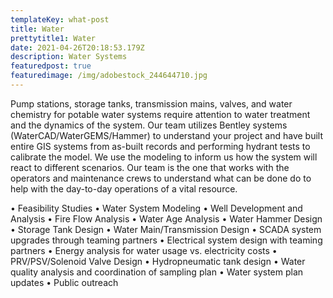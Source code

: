 ```yaml
---
templateKey: what-post
title: Water
prettytitle1: Water
date: 2021-04-26T20:18:53.179Z
description: Water Systems
featuredpost: true
featuredimage: /img/adobestock_244644710.jpg
---
```

Pump stations, storage tanks, transmission mains, valves, and water chemistry for potable water systems require attention to water treatment and the dynamics of the system.  Our team utilizes Bentley systems (WaterCAD/WaterGEMS/Hammer) to understand your project and have built entire GIS systems from as-built records and performing hydrant tests to calibrate the model.  We use the modeling to inform us how the system will react to different scenarios.  Our team is the one that works with the operators and maintenance crews to understand what can be done do to help with the day-to-day operations of a vital resource.

•	Feasibility Studies
•	Water System Modeling
•	Well Development and Analysis
•	Fire Flow Analysis
•	Water Age Analysis
•	Water Hammer Design
•	Storage Tank Design
•	Water Main/Transmission Design
•	SCADA system upgrades through teaming partners
•	Electrical system design with teaming partners
•	Energy analysis for water usage vs. electricity costs
•	PRV/PSV/Solenoid Valve Design
•	Hydropneumatic tank design
•	Water quality analysis and coordination of sampling plan
•	Water system plan updates
•	Public outreach